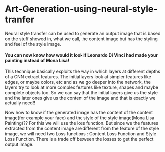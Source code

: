 # Art-Generation-using-neural-style-tranfer

Neural style transfer can be used to generate an output image that is based on the stuff showed in, what we call, the content image but has the styling and feel of the style image. 
#### You can now know how would it look if Leonardo Di Vinci had made your painting instead of Mona Lisa!

This technique basically exploits the way in which layers at different depths of a CNN extract features. The initial layers look at simpler features like edges, or maybe colors, etc and as we go deeper into the network, the layers try to look at more complex features like texture, shapes and maybe complete objects too. So we can say that the initial layers give us the style and the later ones give us the content of the image and that is exactly we actually need!!

 
Now how to know if the generated image has the content of the content image(for example your face) and the style of the style image(Mona Lisa Painting)?? For this we will use the loss function. But since we the features extracted from the content image are different from the feature of the style image, we will need two Loss functions : Content Loss Function and Style Loss Function. There is a trade off between the losses to get the perfect output image.
